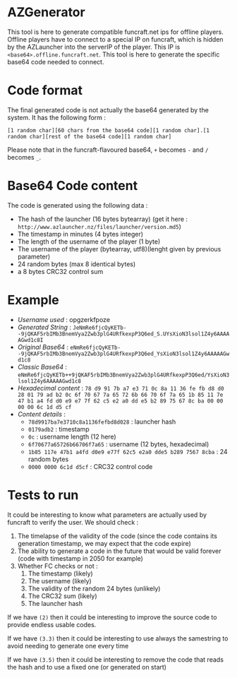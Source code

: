 AZGenerator
===========

This tool is here to generate compatible funcraft.net ips for offline players.
Offline players have to connect to a special IP on funcraft, which is hidden by the AZLauncher into the serverIP of the player.
This IP is `<base64>.offline.funcraft.net`. This tool is here to generate the specific base64 code needed to connect.

Code format
===========

The final generated code is not actually the base64 generated by the system.
It has the following form :

    [1 random char][60 chars from the base64 code][1 random char].[1 random char][rest of the base64 code][1 random char]
    
Please note that in the funcraft-flavoured base64, `+` becomes `-` and `/` becomes `_`. 

Base64 Code content
===================

The code is generated using the following data :

- The hash of the launcher (16 bytes bytearray) (get it here : `http://www.azlauncher.nz/files/launcher/version.md5`)
- The timestamp in minutes (4 bytes integer)
- The length of the username of the player (1 byte)
- The username of the player (bytearray, utf8)(lenght given by previous parameter)
- 24 random bytes (max 8 identical bytes)
- a 8 bytes CRC32 control sum

Example
=======

- *Username used* : opgzerkfpoze
- *Generated String* : `JeNmRe6fjcQyKETb--9jQKAF5rbIMb3BnemVya2Zwb3plG4URfkexpP3Q6ed_S.UYsXioN3lsol1Z4y6AAAAAGwd1c8I`
- *Original Base64* : `eNmRe6fjcQyKETb--9jQKAF5rbIMb3BnemVya2Zwb3plG4URfkexpP3Q6ed_YsXioN3lsol1Z4y6AAAAAGwd1c8`
- *Classic Base64* : `eNmRe6fjcQyKETb++9jQKAF5rbIMb3BnemVya2Zwb3plG4URfkexpP3Q6ed/YsXioN3lsol1Z4y6AAAAAGwd1c8`
- *Hexadecimal content* : `78 d9 91 7b a7 e3 71 0c 8a 11 36 fe fb d8 d0 28 01 79 ad b2 0c 6f 70 67 7a 65 72 6b 66 70 6f 7a 65 1b 85 11 7e 47 b1 a4 fd d0 e9 e7 7f 62 c5 e2 a0 dd e5 b2 89 75 67 8c ba 00 00 00 00 6c 1d d5 cf`
- *Content details* :
    - `78d9917ba7e3710c8a1136fefbd8d028` : launcher hash
    - `0179adb2` : timestamp
    - `0c` : username length (12 here)
    - `6f70677a65726b66706f7a65` : username (12 bytes, hexadecimal)
    - `1b85 117e 47b1 a4fd d0e9 e77f 62c5 e2a0 dde5 b289 7567 8cba` : 24 random bytes
    - `0000 0000 6c1d d5cf`	: CRC32 control code

Tests to run
============

It could be interesting to know what parameters are actually used by funcraft to verify the user.
We should check :
1. The timelapse of the validity of the code (since the code contains its generation timestamp, we may expect that the code expire)
2. The ability to generate a code in the future that would be valid forever (code with timestamp in 2050 for example)
3. Whether FC checks or not :
    1. The timestamp (likely)
    2. The username (likely)
    3. The validity of the random 24 bytes (unlikely)
    4. The CRC32 sum (likely)
    5. The launcher hash
     
If we have `(2)` then it could be interesting to improve the source code to provide endless usable codes.

If we have `(3.3)` then it could be interesting to use always the samestring to avoid needing to generate one every time

If we have `(3.5)` then it could be interesting to remove the code that reads the hash and to use a fixed one (or generated on start)


